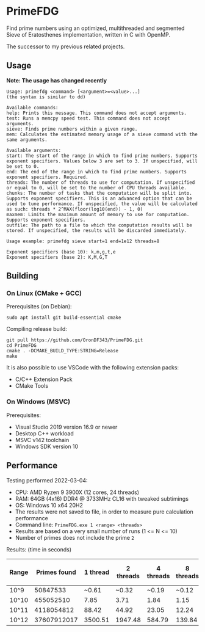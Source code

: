 # PrimeFDG
Find prime numbers using an optimized, multithreaded and segmented Sieve of Eratosthenes implementation, written in C with OpenMP.

The successor to my previous related projects.

## Usage

**Note: The usage has changed recently**

```
Usage: primefdg <command> [<argument>=<value>...]
(the syntax is similar to dd)

Available commands:
help: Prints this message. This command does not accept arguments.
test: Runs a memcpy speed test. This command does not accept arguments.
sieve: Finds prime numbers within a given range.
mem: Calculates the estimated memory usage of a sieve command with the same arguments.

Available arguments:
start: The start of the range in which to find prime numbers. Supports exponent specifiers. Values below 3 are set to 3. If unspecified, will be set to 0.
end: The end of the range in which to find prime numbers. Supports exponent specifiers. Required.
threads: The number of threads to use for computation. If unspecified or equal to 0, will be set to the number of CPU threads available.
chunks: The number of tasks that the computation will be split into. Supports exponent specifiers. This is an advanced option that can be used to tune performance. If unspecified, the value will be calculated as such: threads * 2^MAX(floor(log10(end)) - 1, 0)
maxmem: Limits the maximum amount of memory to use for computation. Supports exponent specifiers.
outfile: The path to a file to which the computation results will be stored. If unspecified, the results will be discarded immediately.

Usage example: primefdg sieve start=1 end=1e12 threads=8

Exponent specifiers (base 10): k,m,g,t,e
Exponent specifiers (base 2): K,M,G,T
```

## Building
### On Linux (CMake + GCC)
Prerequisites (on Debian):
```
sudo apt install git build-essential cmake
```
Compiling release build:
```
git pull https://github.com/OronDF343/PrimeFDG.git
cd PrimeFDG
cmake . -DCMAKE_BUILD_TYPE:STRING=Release
make
```

It is also possible to use VSCode with the following extension packs:
* C/C++ Extension Pack
* CMake Tools

### On Windows (MSVC)
Prerequisites:
* Visual Studio 2019 version 16.9 or newer
* Desktop C++ workload
* MSVC v142 toolchain
* Windows SDK version 10

## Performance

Testing performed 2022-03-04:
* CPU: AMD Ryzen 9 3900X (12 cores, 24 threads)
* RAM: 64GB (4x16) DDR4 @ 3733MHz CL16 with tweaked subtimings
* OS: Windows 10 x64 20H2
* The results were not saved to file, in order to measure pure calculation performance
* Command line: `PrimeFDG.exe 1 <range> <threads>`
* Results are based on a very small number of runs (1 <= N <= 10)
* Number of primes does not include the prime `2`

Results: (time in seconds)

Range | Primes found | 1 thread | 2 threads | 4 threads | 8 threads | 16 threads | 24 threads | Peak memory usage
--- | --- | --- | --- | --- | --- | --- | --- | ---
10^9 | 50847533 | \~0.61 | \~0.32 | \~0.19 | \~0.12 | \~0.09 | \~0.08 | <1 MB
10^10 | 455052510 | 7.85 | 3.71 | 1.84 | 1.15 | 1.02 | 0.85 | 2 MB
10^11 | 4118054812 | 88.42 | 44.92 | 23.05 | 12.24 | 10.28 | 7.86 | 7 MB
10^12 | 37607912017 | 3500.51 | 1947.48 | 584.79 | 139.84 | 111.67 | 88.43 | 31 MB
